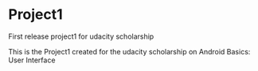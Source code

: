 # Project1
First release project1 for udacity scholarship

This is the Project1 created for the udacity scholarship on Android Basics: User Interface
